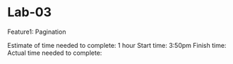 # Lab-03

Feature1: Pagination

Estimate of time needed to complete: 1 hour
Start time: 3:50pm
Finish time:
Actual time needed to complete: 